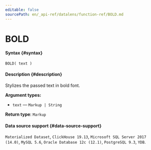 ```yaml
---
editable: false
sourcePath: en/_api-ref/datalens/function-ref/BOLD.md
---
```


# BOLD



#### Syntax {#syntax}


```
BOLD( text )
```

#### Description {#description}
Stylizes the passed text in bold font.

**Argument types:**
- `text` — `Markup | String`


**Return type**: `Markup`

#### Data source support {#data-source-support}

`Materialized Dataset`, `ClickHouse 19.13`, `Microsoft SQL Server 2017 (14.0)`, `MySQL 5.6`, `Oracle Database 12c (12.1)`, `PostgreSQL 9.3`, `YDB`.
